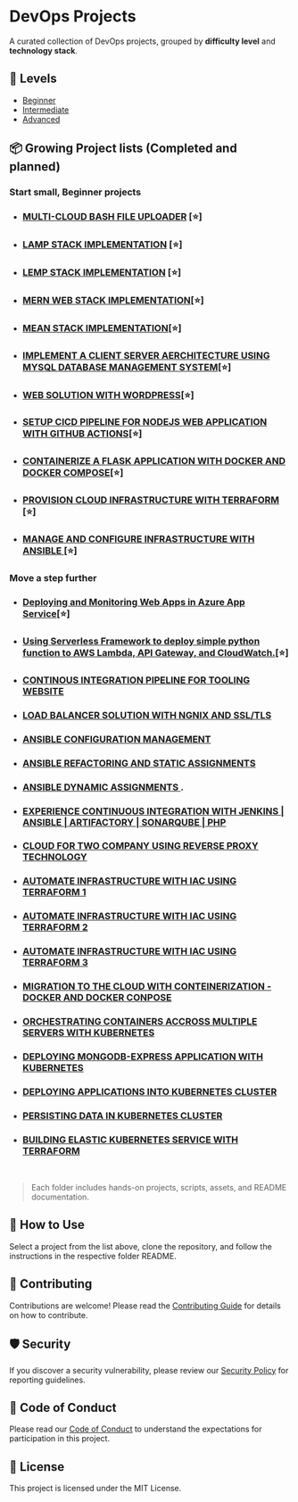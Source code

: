 # DevOps Projects

A curated collection of DevOps projects, grouped by **difficulty level** and **technology stack**.

## 🧩 Levels

- [Beginner](./beginner)
- [Intermediate](./intermediate)
- [Advanced](./advanced)

## 📦 Growing Project lists (Completed and planned)

### Start small, Beginner projects

- ### [MULTI-CLOUD BASH FILE UPLOADER](./beginner/bash/project-multi-cloud-uploader/README.md) [⭐]
- ### [LAMP STACK IMPLEMENTATION](./beginner/linux/lamp-stack/README.md) [⭐]
- ### [LEMP STACK IMPLEMENTATION](./beginner/linux/lemp-stack/README.md) [⭐]
- ### [MERN WEB STACK IMPLEMENTATION](./beginner/linux/mern-stack/README.md)[⭐]
- ### [MEAN STACK IMPLEMENTATION](./beginner/linux/mean-stack/README.md)[⭐]
- ### [IMPLEMENT A CLIENT SERVER AERCHITECTURE USING MYSQL DATABASE MANAGEMENT SYSTEM](./beginner/linux/project-05-wordpress-client-server-DBMS/README.md)[⭐]
- ### [ WEB SOLUTION WITH WORDPRESS](./beginner/linux/wordpress/)[⭐]
- ### [ SETUP CICD PIPELINE FOR NODEJS WEB APPLICATION WITH GITHUB ACTIONS](./beginner/linux/cicd-pipeline/README.md)[⭐]
- ### [ CONTAINERIZE A FLASK APPLICATION WITH DOCKER AND DOCKER COMPOSE](./beginner/docker/flask-docker/README.md)[⭐]
- ### [ PROVISION CLOUD INFRASTRUCTURE WITH TERRAFORM ](./beginner/terraform/terraform/README.md)[⭐]
- ### [ MANAGE AND CONFIGURE INFRASTRUCTURE WITH ANSIBLE ](./beginner/ansible/ansible/README.md)[⭐]


### Move a step further

- ### [ Deploying and Monitoring Web Apps in Azure App Service](./intermediate/azure/azure-app-service-monitoring/README.md)[⭐]
- ### [ Using Serverless Framework to deploy simple python function to AWS Lambda, API Gateway, and CloudWatch.](./intermediate/aws/serverless-python/Readme.md)[⭐]

<!-- - ### Project 8: [ LOAD BALANCER SOLUTION WITH APACHE](./project-08) -->
- ### [CONTINOUS INTEGRATION PIPELINE FOR TOOLING WEBSITE](./intermediate/security/ci-tooling/README.md)
- ### [ LOAD BALANCER SOLUTION WITH NGNIX AND SSL/TLS](./intermediate/ngnix/loadbalancer-ngnix-ssl/)
- ### [ ANSIBLE CONFIGURATION MANAGEMENT ](./intermediate/ansible/nsible-automation/README.md)
- ### [ ANSIBLE REFACTORING AND STATIC ASSIGNMENTS ](./intermediate/ansible/ansible-refactor/README.md)
- ### [ ANSIBLE DYNAMIC ASSIGNMENTS ](./intermediate/ansible/ansible-dynamic/README.md).
- ### [ EXPERIENCE CONTINUOUS INTEGRATION WITH JENKINS | ANSIBLE | ARTIFACTORY | SONARQUBE | PHP](./intermediate/security/ci-security-pipeline/README.md)
- ### [ CLOUD FOR TWO COMPANY USING REVERSE PROXY TECHNOLOGY ](./advanced/networking/reverse-proxy/README.md)
- ### [ AUTOMATE INFRASTRUCTURE WITH IAC USING TERRAFORM 1](./advanced/terraform/terraform-1/README.md)
- ### [ AUTOMATE INFRASTRUCTURE WITH IAC USING TERRAFORM 2](./advanced/terraform/terraform-2/README.md)
- ### [ AUTOMATE INFRASTRUCTURE WITH IAC USING TERRAFORM 3](./advanced/terraform/terraform-3/README.md)
- ### [ MIGRATION TO THE CLOUD WITH CONTEINERIZATION  - DOCKER AND DOCKER CONPOSE](./advanced/docker/docker-compose/README.md)
- ### [ ORCHESTRATING CONTAINERS ACCROSS MULTIPLE SERVERS WITH KUBERNETES](./advanced/kubernetes/container-multiple-servers-k8s/README.md)
- ### [ DEPLOYING MONGODB-EXPRESS APPLICATION WITH KUBERNETES](./advanced/kubernetes/mongo-k8s/README.md)
- ### [ DEPLOYING APPLICATIONS INTO KUBERNETES CLUSTER](./advanced/kubernetes/apps-k8s/README.md)
- ### [PERSISTING DATA IN KUBERNETES CLUSTER](./advanced/kubernetes/data-k8s/README.md)
- ### [ BUILDING ELASTIC KUBERNETES SERVICE WITH TERRAFORM](./advanced/aws/eks-terraform/README.md)

<br />

> Each folder includes hands-on projects, scripts, assets, and README documentation.

## 🚀 How to Use

Select a project from the list above, clone the repository, and follow the instructions in the respective folder README.

## 🤝 Contributing

Contributions are welcome! Please read the [Contributing Guide](./CONTRIBUTING.md) for details on how to contribute.

## 🛡️ Security

If you discover a security vulnerability, please review our [Security Policy](./SECURITY.md) for reporting guidelines.

## 📜 Code of Conduct
Please read our [Code of Conduct](./CODE_OF_CONDUCT.md) to understand the expectations for participation in this project.

## 📜 License

This project is licensed under the MIT License.

